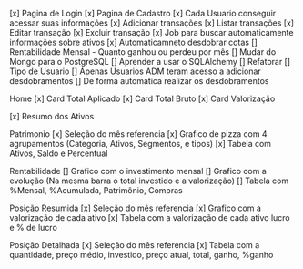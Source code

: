 [x] Pagina de Login
[x] Pagina de Cadastro
[x] Cada Usuario conseguir acessar suas informações
[x] Adicionar transações
[x] Listar transações
[x] Editar transação
[x] Excluir transação
[x] Job para buscar automaticamente informações sobre ativos
[x] Automaticamneto desdobrar cotas
[] Rentabilidade Mensal - Quanto ganhou ou perdeu por mês
[] Mudar do Mongo para o PostgreSQL
[] Aprender a usar o SQLAlchemy
[] Refatorar
[] Tipo de Usuario
[] Apenas Usuarios ADM teram acesso a adicionar desdobramentos
[] De forma automatica realizar os desdobramentos


Home
  [x] Card Total Aplicado
  [x] Card Total Bruto
  [x] Card Valorização

  [x] Resumo dos Ativos

Patrimonio
  [x] Seleção do mês referencia
  [x] Grafico de pizza com 4 agrupamentos (Categoria, Ativos, Segmentos, e tipos)
  [x] Tabela com Ativos, Saldo e Percentual

Rentabilidade
  [] Grafico com o investimento mensal
  [] Grafico com a evolução (Na mesma barra o total investido e a valorização)
  [] Tabela com %Mensal, %Acumulada, Patrimônio, Compras

Posição Resumida
  [x] Seleção do mês referencia
  [x] Grafico com a valorização de cada ativo
  [x] Tabela com a valorização de cada ativo lucro e % de lucro

Posição Detalhada
  [x] Seleção do mês referencia
  [x] Tabela com a quantidade, preço médio, investido, preço atual, total, ganho, %ganho
